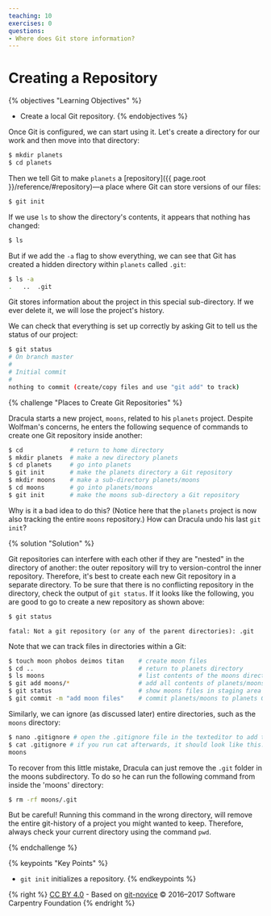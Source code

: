 ```yaml
---
teaching: 10
exercises: 0
questions:
- Where does Git store information?
---
```

# Creating a Repository

{% objectives "Learning Objectives" %}
- Create a local Git repository.
{% endobjectives %}

Once Git is configured,
we can start using it.
Let's create a directory for our work and then move into that directory:

```bash
$ mkdir planets
$ cd planets
```

Then we tell Git to make `planets` a [repository]({{ page.root }}/reference/#repository)—a place where
Git can store versions of our files:

```bash
$ git init
```

If we use `ls` to show the directory's contents,
it appears that nothing has changed:

```bash
$ ls
```

But if we add the `-a` flag to show everything,
we can see that Git has created a hidden directory within `planets` called `.git`:

```bash
$ ls -a
.	..	.git
```

Git stores information about the project in this special sub-directory.
If we ever delete it,
we will lose the project's history.

We can check that everything is set up correctly
by asking Git to tell us the status of our project:

```bash
$ git status
# On branch master
#
# Initial commit
#
nothing to commit (create/copy files and use "git add" to track)
```

{% challenge "Places to Create Git Repositories" %}

Dracula starts a new project, `moons`, related to his `planets` project.
Despite Wolfman's concerns, he enters the following sequence of commands to
create one Git repository inside another:

```bash
$ cd             # return to home directory
$ mkdir planets  # make a new directory planets
$ cd planets     # go into planets
$ git init       # make the planets directory a Git repository
$ mkdir moons    # make a sub-directory planets/moons
$ cd moons       # go into planets/moons
$ git init       # make the moons sub-directory a Git repository
```

Why is it a bad idea to do this? (Notice here that the `planets` project is now also tracking the entire `moons` repository.)
How can Dracula undo his last `git init`?

{% solution "Solution" %}

Git repositories can interfere with each other if they are "nested" in the
directory of another: the outer repository will try to version-control
the inner repository. Therefore, it's best to create each new Git
repository in a separate directory. To be sure that there is no conflicting
repository in the directory, check the output of `git status`. If it looks
like the following, you are good to go to create a new repository as shown
above:

```bash
$ git status
```
```
fatal: Not a git repository (or any of the parent directories): .git
```

Note that we can track files in directories within a Git:

```bash
$ touch moon phobos deimos titan    # create moon files
$ cd ..                             # return to planets directory
$ ls moons                          # list contents of the moons directory
$ git add moons/*                   # add all contents of planets/moons
$ git status                        # show moons files in staging area
$ git commit -m "add moon files"    # commit planets/moons to planets Git repository
```

Similarly, we can ignore (as discussed later) entire directories, such as the `moons` directory:

```bash
$ nano .gitignore # open the .gitignore file in the texteditor to add the moons directory
$ cat .gitignore # if you run cat afterwards, it should look like this:
moons
```

To recover from this little mistake, Dracula can just remove the `.git`
folder in the moons subdirectory. To do so he can run the following command from inside the 'moons' directory:

```bash
$ rm -rf moons/.git
```

But be careful! Running this command in the wrong directory, will remove
the entire git-history of a project you might wanted to keep. Therefore, always check your current directory using the
command `pwd`.

{% endchallenge %}


{% keypoints "Key Points" %}
- `git init` initializes a repository.
{% endkeypoints %}

{% right %} [CC BY 4.0](https://creativecommons.org/licenses/by/4.0/legalcode) - Based on [git-novice](https://github.com/swcarpentry/git-novice) © 2016–2017 Software Carpentry Foundation {% endright %}
